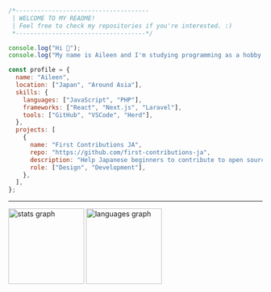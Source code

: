 ```javascript
/*-------------------------------------
 | WELCOME TO MY README!
 | Feel free to check my repositories if you're interested. :)
 *------------------------------------*/
```

```javascript
console.log("Hi 👋");
console.log("My name is Aileen and I'm studying programming as a hobby.");
```

```javascript
const profile = {
  name: "Aileen",
  location: ["Japan", "Around Asia"],
  skills: {
    languages: ["JavaScript", "PHP"],
    frameworks: ["React", "Next.js", "Laravel"],
    tools: ["GitHub", "VSCode", "Herd"],
  },
  projects: [
    {
      name: "First Contributions JA",
      repo: "https://github.com/first-contributions-ja",
      description: "Help Japanese beginners to contribute to open source projects",
      role: ["Design", "Development"],
    },
  ],
};
```

---

<div align="left">
  <img src="https://github-readme-stats.vercel.app/api?username=pss-aileen&hide_title=false&hide_rank=false&show_icons=true&include_all_commits=true&count_private=true&disable_animations=false&theme=dracula&locale=en&hide_border=false&order=1" height="150" alt="stats graph"  />
  <img src="https://github-readme-stats.vercel.app/api/top-langs?username=pss-aileen&locale=en&hide_title=false&layout=compact&card_width=320&langs_count=5&theme=dracula&hide_border=false&order=2" height="150" alt="languages graph"  />
</div>
